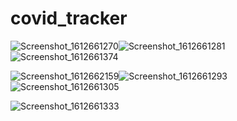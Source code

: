 # covid_tracker



![Screenshot_1612661270](https://user-images.githubusercontent.com/45439722/107134772-cc633380-68fd-11eb-8f80-3af081e34e70.png)![Screenshot_1612661281](https://user-images.githubusercontent.com/45439722/107134717-4c3cce00-68fd-11eb-857d-2d2de35f3e59.png)![Screenshot_1612661374](https://user-images.githubusercontent.com/45439722/107134812-1f3ceb00-68fe-11eb-9353-38e07d16f9cd.png)

![Screenshot_1612662159](https://user-images.githubusercontent.com/45439722/107134815-23690880-68fe-11eb-9342-240065324b4c.png)![Screenshot_1612661293](https://user-images.githubusercontent.com/45439722/107134718-5068eb80-68fd-11eb-8c40-e68270d576b7.png)![Screenshot_1612661305](https://user-images.githubusercontent.com/45439722/107134803-0c2a1b00-68fe-11eb-9989-828b7acbf525.png)

![Screenshot_1612661333](https://user-images.githubusercontent.com/45439722/107134807-1b10cd80-68fe-11eb-8afe-8d5369934b98.png)







